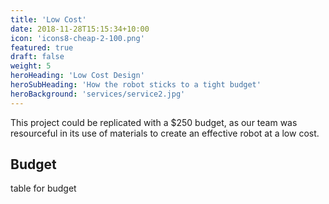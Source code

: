 ```yaml
---
title: 'Low Cost'
date: 2018-11-28T15:15:34+10:00
icon: 'icons8-cheap-2-100.png'
featured: true
draft: false
weight: 5
heroHeading: 'Low Cost Design'
heroSubHeading: 'How the robot sticks to a tight budget'
heroBackground: 'services/service2.jpg'
---
```


This project could be replicated with a $250 budget, as our team was resourceful
in its use of materials to create an effective robot at a low cost.

## Budget

table for budget